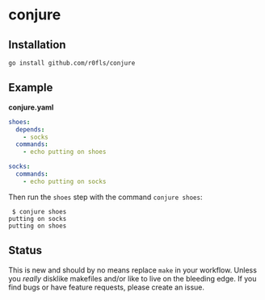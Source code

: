 # conjure

## Installation

```
go install github.com/r0fls/conjure
```

## Example


**conjure.yaml**
```yaml
shoes:
  depends:
    - socks
  commands:
    - echo putting on shoes

socks:
  commands:
    - echo putting on socks
```

Then run the `shoes` step with the command `conjure shoes`:

```shell
 $ conjure shoes
putting on socks
putting on shoes
```

## Status

This is new and should by no means replace `make` in your workflow. Unless you *really* disklike makefiles and/or like to live on the bleeding edge. If you find bugs or have feature requests, please create an issue.
